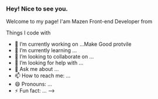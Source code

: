 ### Hey! Nice to see you.
Welcome to my page!
I'am Mazen Front-end Developer from

Things I code with



- 🔭 I’m currently working on ...Make Good protvile
- 🌱 I’m currently learning ...
- 👯 I’m looking to collaborate on ...
- 🤔 I’m looking for help with ...
- 💬 Ask me about ...
- 📫 How to reach me: ...
- 😄 Pronouns: ...
- ⚡ Fun fact: ...
-->
